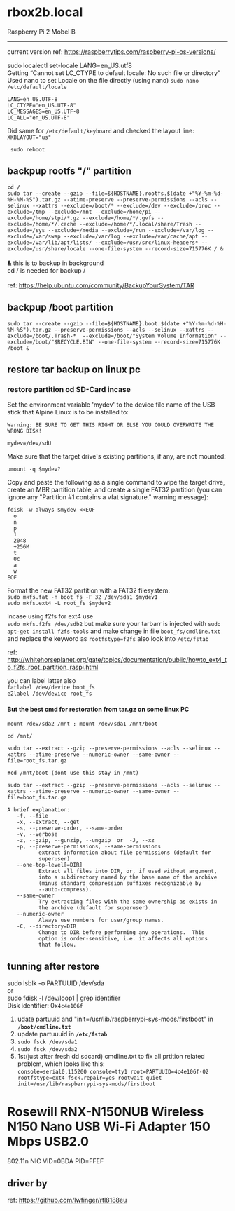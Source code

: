 # rbox2b.local
Raspberry Pi 2 Mobel B
___

current version ref: https://raspberrytips.com/raspberry-pi-os-versions/


sudo localectl set-locale LANG=en_US.utf8</br>
Getting “Cannot set LC_CTYPE to default locale: No such file or directory” Used nano to set Locale on the file directly (using nano) `sudo nano /etc/default/locale`

    LANG=en_US.UTF-8
    LC_CTYPE="en_US.UTF-8"
    LC_MESSAGES=en_US.UTF-8
    LC_ALL="en_US.UTF-8"

Did same for `/etc/default/keyboard` and checked the layout line: `XKBLAYOUT="us"`

     sudo reboot






## backpup rootfs "/" partition
__`cd /`__ </br> `sudo tar --create --gzip --file=${HOSTNAME}.rootfs.$(date +"%Y-%m-%d-%H-%M-%S").tar.gz --atime-preserve --preserve-permissions --acls --selinux --xattrs --exclude=/boot/* --exclude=/dev --exclude=/proc --exclude=/tmp --exclude=/mnt --exclude=/home/pi --exclude=/home/stpi/*.gz --exclude=/home/*/.gvfs --exclude=/home/*/.cache --exclude=/home/*/.local/share/Trash --exclude=/sys --exclude=/media --exclude=/run --exclude=/var/log --exclude=/var/swap --exclude=/var/log --exclude=/var/cache/apt --exclude=/var/lib/apt/lists/ --exclude=/usr/src/linux-headers* --exclude=/usr/share/locale --one-file-system --record-size=715776K / &` </br> </br>
__&__ this is to backup in background </br>
cd / is needed for backup / </br>
 </br>
ref: https://help.ubuntu.com/community/BackupYourSystem/TAR </br>

## backpup /boot partition

`sudo tar --create --gzip --file=${HOSTNAME}.boot.$(date +"%Y-%m-%d-%H-%M-%S").tar.gz --preserve-permissions --acls --selinux --xattrs --exclude=/boot/.Trash-*  --exclude=/boot/"System Volume Information" --exclude=/boot/"$RECYCLE.BIN" --one-file-system --record-size=715776K /boot &`

## restore tar backup on linux pc
  ### restore partition od SD-Card incase
  Set the environment variable 'mydev' to the device file name of the USB stick that Alpine Linux is to be installed to:

    Warning: BE SURE TO GET THIS RIGHT OR ELSE YOU COULD OVERWRITE THE WRONG DISK!

    mydev=/dev/sdU

Make sure that the target drive's existing partitions, if any, are not mounted:

    umount -q $mydev?

Copy and paste the following as a single command to wipe the target drive, create an MBR partition table, and create a single FAT32 partition (you can ignore any "Partition #1 contains a vfat signature." warning message):

    fdisk -w always $mydev <<EOF
      o
      n
      p
      1
      2048
      +256M
      t
      0c
      a
      w
    EOF

Format the new FAT32 partition with a FAT32 filesystem:</br>
`sudo mkfs.fat -n boot_fs -F 32 /dev/sda1 $mydev1`</br>
`sudo mkfs.ext4 -L root_fs $mydev2` 

incase using f2fs for ext4 use </br>
`sudo mkfs.f2fs /dev/sdb2` but make sure your tarbarr is injected with `sudo apt-get install f2fs-tools` and make change in file `boot_fs/cmdline.txt` and replace the keyword as `rootfstype=f2fs` also look into `/etc/fstab`

ref: http://whitehorseplanet.org/gate/topics/documentation/public/howto_ext4_to_f2fs_root_partition_raspi.html

you can label latter also</br>
`fatlabel /dev/device boot_fs`</br>
`e2label /dev/device root_fs`</br>

#### But the best cmd for restoration from tar.gz on some linux PC
`mount /dev/sda2 /mnt ; mount /dev/sda1 /mnt/boot`

`cd /mnt/`

`sudo tar --extract --gzip --preserve-permissions --acls --selinux --xattrs --atime-preserve --numeric-owner --same-owner --file=root_fs.tar.gz`<br>

`#cd /mnt/boot (dont use this stay in /mnt)`

`sudo tar --extract --gzip --preserve-permissions --acls --selinux --xattrs --atime-preserve --numeric-owner --same-owner --file=boot_fs.tar.gz`<br>

    A brief explanation:
       -f, --file
       -x, --extract, --get
       -s, --preserve-order, --same-order
       -v, --verbose
       -z, --gzip, --gunzip, --ungzip  or  -J, --xz
       -p, --preserve-permissions, --same-permissions
              extract information about file permissions (default for
              superuser)
       --one-top-level[=DIR]
              Extract all files into DIR, or, if used without argument,
              into a subdirectory named by the base name of the archive
              (minus standard compression suffixes recognizable by
              --auto-compress).
       --same-owner
              Try extracting files with the same ownership as exists in
              the archive (default for superuser).
       --numeric-owner
              Always use numbers for user/group names.
       -C, --directory=DIR
              Change to DIR before performing any operations.  This
              option is order-sensitive, i.e. it affects all options
              that follow.

## tunning after restore 
sudo lsblk -o PARTUUID /dev/sda</br>
or</br>
sudo fdisk -l /dev/loop1 | grep identifier</br>
Disk identifier: 0x`4c4e106f`</br>

1. udate partuuid and "init=/usr/lib/raspberrypi-sys-mods/firstboot" in __`/boot/cmdline.txt`__
2. update partuuuid in __`/etc/fstab`__
3. `sudo fsck /dev/sda1`
4. `sudo fsck /dev/sda2`
5. 1st(just after fresh dd sdcard) cmdline.txt to fix all prtition related problem, which looks like this: </br>
   `console=serial0,115200 console=tty1 root=PARTUUID=4c4e106f-02 rootfstype=ext4 fsck.repair=yes rootwait quiet init=/usr/lib/raspberrypi-sys-mods/firstboot`




# Rosewill RNX-N150NUB Wireless N150 Nano USB Wi-Fi Adapter 150 Mbps USB2.0
802.11n NIC
VID=0BDA PID=FFEF

## driver by 
ref: https://github.com/lwfinger/rtl8188eu
